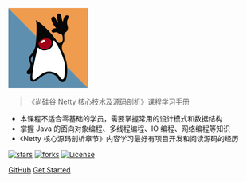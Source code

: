 ![logo](_media/jmh_logo.png)

> 《尚硅谷 Netty 核心技术及源码剖析》课程学习手册

* 本课程不适合零基础的学员，需要掌握常用的设计模式和数据结构
* 掌握 Java 的面向对象编程、多线程编程、IO 编程、网络编程等知识
* 《Netty 核心源码剖析章节》内容学习最好有项目开发和阅读源码的经历

[![stars](https://badgen.net/github/stars/Milory/jmh-handbook?icon=github&color=4ab8a1)](https://github.com/Milory/jmh-handbook) 
[![forks](https://badgen.net/github/forks/Milory/jmh-handbook?icon=github&color=4ab8a1)](https://github.com/Milory/jmh-handbook)
[![License](https://img.shields.io/badge/license-Apache%202-4EB1BA.svg)](https://www.apache.org/licenses/LICENSE-2.0.html)

[GitHub](https://github.com/Milory/jmh-handbook/)
[Get Started](README.md)
